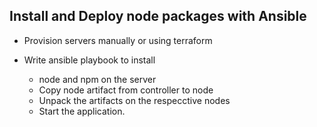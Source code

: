 ## Install and Deploy node packages with Ansible
* Provision servers manually or using terraform 

* Write ansible playbook to install 
    * node and npm on the server
    * Copy node artifact from controller to node
    * Unpack the artifacts on the respecctive nodes
    * Start the application. 